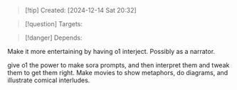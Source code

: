 
>[!tip] Created: [2024-12-14 Sat 20:32]

>[!question] Targets: 

>[!danger] Depends: 

Make it more entertaining by having o1 interject.
Possibly as a narrator.

give o1 the power to make sora prompts, and then interpret them and tweak them to get them right.  Make movies to show metaphors, do diagrams, and illustrate comical interludes.
